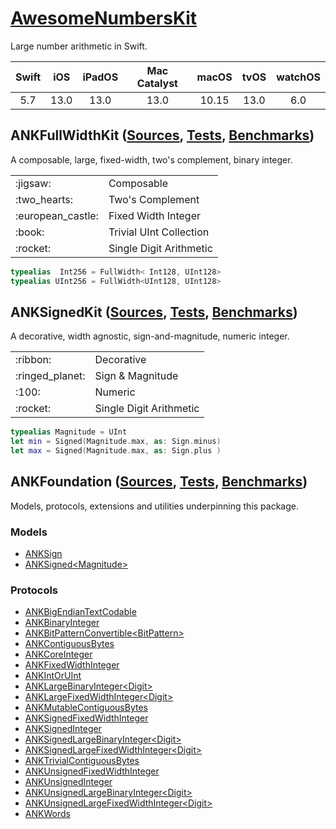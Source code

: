 # [AwesomeNumbersKit](https://oscbyspro.github.io/AwesomeNumbersKit/documentation/awesomenumberskit)

Large number arithmetic in Swift.

| Swift | iOS   | iPadOS | Mac Catalyst | macOS | tvOS  | watchOS |
|:-----:|:-----:|:------:|:------------:|:-----:|:-----:|:-------:|
| 5.7   | 13.0  | 13.0   | 13.0         | 10.15 | 13.0  | 6.0     |

## ANKFullWidthKit ([Sources](Sources/ANKFullWidthKit), [Tests](Tests/ANKFullWidthKitTests), [Benchmarks](Tests/ANKFullWidthKitBenchmarks))

A composable, large, fixed-width, two's complement, binary integer.

<table>
<tr><td>:jigsaw:</td><td>Composable</td></tr>
<tr><td>:two_hearts:</td><td>Two's Complement</td></tr>
<tr><td>:european_castle:</td><td>Fixed Width Integer</td></tr>
<tr><td>:book:</td><td>Trivial UInt Collection</td></tr>
<tr><td>:rocket:</td><td>Single Digit Arithmetic</td></tr>
</table>

```swift
typealias  Int256 = FullWidth< Int128, UInt128>
typealias UInt256 = FullWidth<UInt128, UInt128>
```

## ANKSignedKit ([Sources](Sources/ANKSignedKit), [Tests](Tests/ANKSignedKitTests), [Benchmarks](Tests/ANKSignedKitBenchmarks))

A decorative, width agnostic, sign-and-magnitude, numeric integer.

<table>
<tr><td>:ribbon:</td><td>Decorative</td></tr>
<tr><td>:ringed_planet:</td><td>Sign & Magnitude</td></tr>
<tr><td>:100:</td><td>Numeric</td></tr>
<tr><td>:rocket:</td><td>Single Digit Arithmetic</td></tr>
</table>

```swift
typealias Magnitude = UInt
let min = Signed(Magnitude.max, as: Sign.minus)
let max = Signed(Magnitude.max, as: Sign.plus )
```

## ANKFoundation ([Sources](Sources/ANKFoundation), [Tests](Tests/ANKFoundationTests), [Benchmarks](Tests/ANKFoundationBenchmarks))

Models, protocols, extensions and utilities underpinning this package.

### Models

- [ANKSign](Sources/ANKFoundation/Models/ANKSign.swift)
- [ANKSigned\<Magnitude\>](Sources/ANKFoundation/Models/ANKSigned.swift)

### Protocols

- [ANKBigEndianTextCodable](Sources/ANKFoundation/ANKBigEndianTextCodable.swift)
- [ANKBinaryInteger](Sources/ANKFoundation/ANKBinaryInteger.swift)
- [ANKBitPatternConvertible\<BitPattern\>](Sources/ANKFoundation/ANKBitPatternConvertible.swift)
- [ANKContiguousBytes](Sources/ANKFoundation/ANKContiguousBytes.swift)
- [ANKCoreInteger](Sources/ANKFoundation/ANKCoreInteger.swift)
- [ANKFixedWidthInteger](Sources/ANKFoundation/ANKFixedWidthInteger.swift)
- [ANKIntOrUInt](Sources/ANKFoundation/ANKIntOrUInt.swift)
- [ANKLargeBinaryInteger\<Digit\>](Sources/ANKFoundation/ANKLargeBinaryInteger.swift)
- [ANKLargeFixedWidthInteger\<Digit\>](Sources/ANKFoundation/ANKLargeFixedWidthInteger.swift)
- [ANKMutableContiguousBytes](Sources/ANKFoundation/ANKContiguousBytes.swift)
- [ANKSignedFixedWidthInteger](Sources/ANKFoundation/ANKFixedWidthInteger.swift)
- [ANKSignedInteger](Sources/ANKFoundation/ANKBinaryInteger.swift)
- [ANKSignedLargeBinaryInteger\<Digit\>](Sources/ANKFoundation/ANKLargeBinaryInteger.swift)
- [ANKSignedLargeFixedWidthInteger\<Digit\>](Sources/ANKFoundation/ANKLargeFixedWidthInteger.swift)
- [ANKTrivialContiguousBytes](Sources/ANKFoundation/ANKContiguousBytes.swift)
- [ANKUnsignedFixedWidthInteger](Sources/ANKFoundation/ANKFixedWidthInteger.swift)
- [ANKUnsignedInteger](Sources/ANKFoundation/ANKBinaryInteger.swift)
- [ANKUnsignedLargeBinaryInteger\<Digit\>](Sources/ANKFoundation/ANKLargeBinaryInteger.swift)
- [ANKUnsignedLargeFixedWidthInteger\<Digit\>](Sources/ANKFoundation/ANKLargeFixedWidthInteger.swift)
- [ANKWords](Sources/ANKFoundation/ANKWords.swift)
